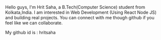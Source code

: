 Hello guys, I'm Hrit Saha, a B.Tech(Computer Science) student from Kolkata,India.
I am interested in Web Development (Using React Node JS) and building real projects. 
You can connect with me though github if you feel like we can collaborate.

My github id is : hritsaha
